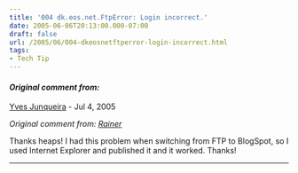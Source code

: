 ```yaml
---
title: '004 dk.eos.net.FtpError: Login incorrect.'
date: 2005-06-06T20:13:00.000-07:00
draft: false
url: /2005/06/004-dkeosnetftperror-login-incorrect.html
tags: 
- Tech Tip
---
```


#### _Original comment from:_
[Yves Junqueira](https://www.blogger.com/profile/00104361785049371212 "noreply@blogger.com") - <time datetime="2005-07-06T21:07:00.000-07:00">Jul 4, 2005</time>

_Original comment from: [Rainer](http://www.blogger.com/profile/10417670)_  
  
Thanks heaps! I had this problem when switching from FTP to BlogSpot, so I used Internet Explorer and published it and it worked. Thanks!
<hr />

